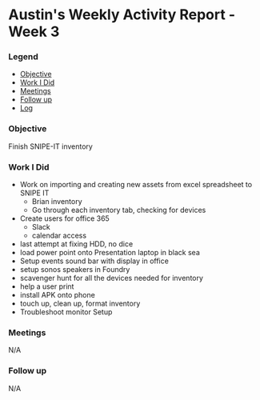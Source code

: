 # Austin's Weekly Activity Report - Week 3
### Legend
 - [Objective](#objective)
 - [Work I Did](#work-i-did)
 - [Meetings](#meetings)
 - [Follow up](#follow-up)
 - [Log](#log)

### Objective
 Finish SNIPE-IT inventory


### Work I Did
- Work on importing and creating new assets from excel spreadsheet to SNIPE IT
  - Brian inventory
  - Go through each inventory tab, checking for devices
- Create users for office 365
    - Slack
    - calendar access
- last attempt at fixing HDD, no dice
- load power point onto Presentation laptop in black sea
- Setup events sound bar with display in office
- setup sonos speakers in Foundry
- scavenger hunt for all the devices needed for inventory
- help a user print
- install APK onto phone
- touch up, clean up, format inventory
- Troubleshoot monitor Setup

### Meetings
N/A
### Follow up
N/A
